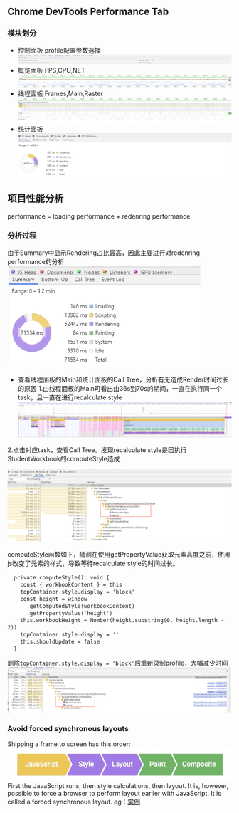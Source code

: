 ## Chrome DevTools Performance Tab
### 模块划分
* 控制面板
profile配置参数选择
![1](https://github.com/0ragdoll0/share/blob/master/pics/20191220/1.png)
* 概览面板
FPS,CPU,NET
![2](https://github.com/0ragdoll0/share/blob/master/pics/20191220/2.png)
* 线程面板
Frames,Main,Raster
![3](https://github.com/0ragdoll0/share/blob/master/pics/20191220/3.png)
* 统计面板
![4](https://github.com/0ragdoll0/share/blob/master/pics/20191220/4.png)

## 项目性能分析
performance = loading performance + redenring performance       
### 分析过程
由于Summary中显示Rendering占比最高，因此主要进行对redenring performance的分析
![5](https://github.com/0ragdoll0/share/blob/master/pics/20191220/5.png)
* 查看线程面板的Main和统计面板的Call Tree，分析有无造成Render时间过长的原因
1.由线程面板的Main可看出由36s到70s的期间，一直在执行同一个task，且一直在进行recalculate style
![6](https://github.com/0ragdoll0/share/blob/master/pics/20191220/6.png)

2.点击对应task，查看Call Tree。发现recalculate style是因执行StudentWorkbook的computeStyle造成

![7](https://github.com/0ragdoll0/share/blob/master/pics/20191220/7.png)   

computeStyle函数如下，猜测在使用getPropertyValue获取元素高度之前，使用js改变了元素的样式，导致等待recalculate style的时间过长。
```
  private computeStyle(): void {
    const { workbookContent } = this
    topContainer.style.display = 'block'
    const height = window
      .getComputedStyle(workbookContent)
      .getPropertyValue('height')
    this.workbookHeight = Number(height.substring(0, height.length - 2))
    topContainer.style.display = ''
    this.shouldUpdate = false
  }
```

删除`topContainer.style.display = 'block'`后重新录制profile，大幅减少时间
![8](https://github.com/0ragdoll0/share/blob/master/pics/20191220/8.png)   

### Avoid forced synchronous layouts
Shipping a frame to screen has this order:   
![9](https://github.com/0ragdoll0/share/blob/master/pics/20191220/9.png)
First the JavaScript runs, then style calculations, then layout. It is, however, possible to force a browser to perform layout earlier with JavaScript. It is called a forced synchronous layout.
eg：[实例](https://developers.google.com/web/fundamentals/performance/rendering/avoid-large-complex-layouts-and-layout-thrashing)













